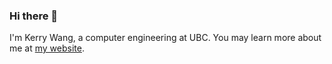 ### Hi there 👋

I'm Kerry Wang, a computer engineering at UBC. 
You may learn more about me at [my website](https://kerrywang.tk/). 

